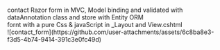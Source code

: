 
<br>
contact Razor form in MVC, Model binding and validated with dataAnnotation class and store with Entity ORM 
<br>
fornt with a pure Css & javaScript in _Layout and View.cshtml
<br>
![contact_form](https://github.com/user-attachments/assets/6c8ba8e3-f3d5-4b74-9414-391c3e0fc49d)
